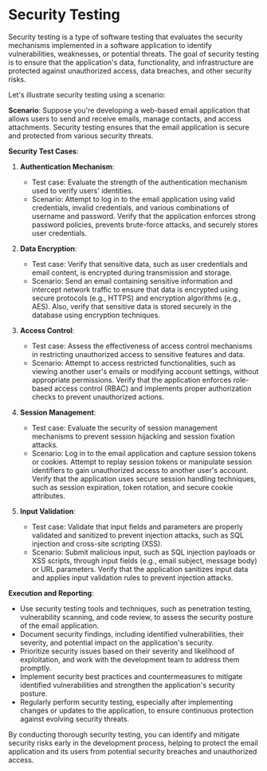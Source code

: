 # Security Testing

Security testing is a type of software testing that evaluates the security mechanisms implemented in a software application to identify vulnerabilities, weaknesses, or potential threats. The goal of security testing is to ensure that the application's data, functionality, and infrastructure are protected against unauthorized access, data breaches, and other security risks.

Let's illustrate security testing using a scenario:

**Scenario**: Suppose you're developing a web-based email application that allows users to send and receive emails, manage contacts, and access attachments. Security testing ensures that the email application is secure and protected from various security threats.

**Security Test Cases**:

1. **Authentication Mechanism**:
   - Test case: Evaluate the strength of the authentication mechanism used to verify users' identities.
   - Scenario: Attempt to log in to the email application using valid credentials, invalid credentials, and various combinations of username and password. Verify that the application enforces strong password policies, prevents brute-force attacks, and securely stores user credentials.

2. **Data Encryption**:
   - Test case: Verify that sensitive data, such as user credentials and email content, is encrypted during transmission and storage.
   - Scenario: Send an email containing sensitive information and intercept network traffic to ensure that data is encrypted using secure protocols (e.g., HTTPS) and encryption algorithms (e.g., AES). Also, verify that sensitive data is stored securely in the database using encryption techniques.

3. **Access Control**:
   - Test case: Assess the effectiveness of access control mechanisms in restricting unauthorized access to sensitive features and data.
   - Scenario: Attempt to access restricted functionalities, such as viewing another user's emails or modifying account settings, without appropriate permissions. Verify that the application enforces role-based access control (RBAC) and implements proper authorization checks to prevent unauthorized actions.

4. **Session Management**:
   - Test case: Evaluate the security of session management mechanisms to prevent session hijacking and session fixation attacks.
   - Scenario: Log in to the email application and capture session tokens or cookies. Attempt to replay session tokens or manipulate session identifiers to gain unauthorized access to another user's account. Verify that the application uses secure session handling techniques, such as session expiration, token rotation, and secure cookie attributes.

5. **Input Validation**:
   - Test case: Validate that input fields and parameters are properly validated and sanitized to prevent injection attacks, such as SQL injection and cross-site scripting (XSS).
   - Scenario: Submit malicious input, such as SQL injection payloads or XSS scripts, through input fields (e.g., email subject, message body) or URL parameters. Verify that the application sanitizes input data and applies input validation rules to prevent injection attacks.

**Execution and Reporting**:

- Use security testing tools and techniques, such as penetration testing, vulnerability scanning, and code review, to assess the security posture of the email application.
- Document security findings, including identified vulnerabilities, their severity, and potential impact on the application's security.
- Prioritize security issues based on their severity and likelihood of exploitation, and work with the development team to address them promptly.
- Implement security best practices and countermeasures to mitigate identified vulnerabilities and strengthen the application's security posture.
- Regularly perform security testing, especially after implementing changes or updates to the application, to ensure continuous protection against evolving security threats.

By conducting thorough security testing, you can identify and mitigate security risks early in the development process, helping to protect the email application and its users from potential security breaches and unauthorized access.